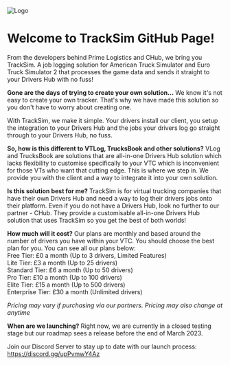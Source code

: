![Logo](https://nathanpowell.uk/img/ZEWO9/lixAHIFU44.png/raw)
# Welcome to TrackSim GitHub Page!

From the developers behind Prime Logistics and CHub, we bring you TrackSim.
A job logging solution for American Truck Simulator and Euro Truck Simulator 2 that processes the game data and sends it straight to your Drivers Hub with no fuss!

**Gone are the days of trying to create your own solution...**
We know it's not easy to create your own tracker. That's why we have made this solution so you don't have to worry about creating one.

With TrackSim, we make it simple. Your drivers install our client, you setup the integration to your Drivers Hub and the jobs your drivers log go straight through to your Drivers Hub, no fuss.

**So, how is this different to VTLog, TrucksBook and other solutions?**
VLog and TrucksBook are solutions that are all-in-one Drivers Hub solution which lacks flexibility to customise specifically to your VTC which is inconvenient for those VTs who want that cutting edge. This is where we step in. We provide you with the client and a way to integrate it into your own solution.

**Is this solution best for me?**
TrackSim is for virtual trucking companies that have their own Drivers Hub and need a way to log their drivers jobs onto their platform.
Even if you do not have a Drivers Hub, look no further to our partner - CHub. They provide a customisable all-in-one Drivers Hub solution that uses TrackSim so you get the best of both worlds!

**How much will it cost?**
Our plans are monthly and based around the number of drivers you have within your VTC. You should choose the best plan for you. You can see all our plans below:  
Free Tier: £0 a month (Up to 3 drivers, Limited Features)  
Lite Tier: £3 a month (Up to 25 drivers)  
Standard Tier: £6 a month (Up to 50 drivers)  
Pro Tier: £10 a month (Up to 100 drivers)  
Elite Tier: £15 a month (Up to 500 drivers)  
Enterprise Tier: £30 a month (Unlimited drivers)

*Pricing may vary if purchasing via our partners. Pricing may also change at anytime*

**When are we launching?**
Right now, we are currently in a closed testing stage but our roadmap sees a release before the end of March 2023.

Join our Discord Server to stay up to date with our launch process: https://discord.gg/upPvmwY4Az

